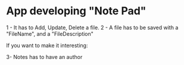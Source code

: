 # App developing "Note Pad" #

1 - It has to Add, Update, Delete a file.
2 - A file has to be saved with a "FileName", and a "FileDescription"

If you want to make it interesting:

3- Notes has to have an author 